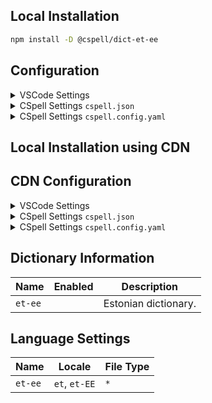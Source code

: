 ## Local Installation

```sh
npm install -D @cspell/dict-et-ee
```

## Configuration

<details>
<summary>VSCode Settings</summary>

Add the following to your VSCode settings:

**`.vscode/settings.json`**

```jsonc
{
  "cSpell.import": ["@cspell/dict-et-ee/cspell-ext.json"],
  "cSpell.language": "et, et-EE",
}
```

</details>

<details>
<summary>CSpell Settings <code>cspell.json</code></summary>

**`cspell.json`**

```jsonc
{
  "import": ["@cspell/dict-et-ee/cspell-ext.json"],
  "language": "et, et-EE",
}
```

</details>

<details>
<summary>CSpell Settings <code>cspell.config.yaml</code></summary>

**`cspell.config.yaml`**

```yaml
import:
  - '@cspell/dict-et-ee/cspell-ext.json'
language: et, et-EE
```

</details>

## Local Installation using CDN

## CDN Configuration

<details>
<summary>VSCode Settings</summary>

Add the following to your VSCode settings:

**`.vscode/settings.json`**

```jsonc
{
  "cSpell.import": ["https://cdn.jsdelivr.net/npm/@cspell/dict-et-ee@latest/cspell-ext.json/cspell-ext.json"],
  "cSpell.language": "et, et-EE",
}
```

</details>

<details>
<summary>CSpell Settings <code>cspell.json</code></summary>

**`cspell.json`**

```jsonc
{
  "import": ["https://cdn.jsdelivr.net/npm/@cspell/dict-et-ee@latest/cspell-ext.json/cspell-ext.json"],
  "language": "et, et-EE",
}
```

</details>

<details>
<summary>CSpell Settings <code>cspell.config.yaml</code></summary>

**`cspell.config.yaml`**

```yaml
import:
  - https://cdn.jsdelivr.net/npm/@cspell/dict-et-ee@latest/cspell-ext.json/cspell-ext.json
language: et, et-EE
```

</details>

## Dictionary Information

| Name    | Enabled | Description          |
| ------- | ------- | -------------------- |
| `et-ee` |         | Estonian dictionary. |

## Language Settings

| Name    | Locale        | File Type |
| ------- | ------------- | --------- |
| `et-ee` | `et`, `et-EE` | `*`       |
